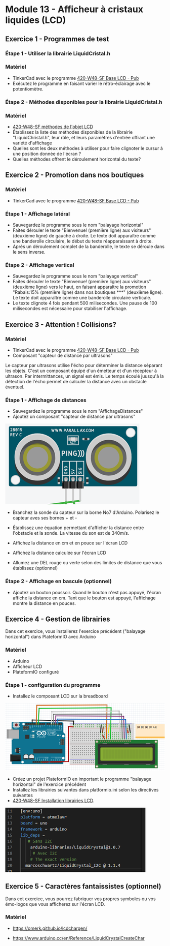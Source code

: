 # Module 13 - Afficheur à cristaux liquides (LCD)

## Exercice 1 - Programmes de test

### Étape 1 - Utiliser la librairie LiquidCristal.h

### Matériel

- TinkerCad avec le programme [420-W48-SF Base LCD - Pub](https://www.tinkercad.com/things/5TKA2kCZLcS-/editel)
- Exécutez le programme en faisant varier le rétro-éclairage avec le potentiomètre.

### Étape 2 - Méthodes disponibles pour la librairie LiquidCristal.h

### Matériel

-  [420-W48-SF méthodes de l'objet LCD](https://www.arduino.cc/en/Reference/LiquidCrystal)
- Établissez la liste des méthodes disponibles de la librairie "LiquidChristal.h", leur rôle, et leurs paramètres d'entrée offrant une variété d'affichage
- Quelles sont les deux méthodes à utiliser pour faire clignoter le cursur à une position donnée de l'écran ?
- Quelles méthodes offrent le déroulement horizontal du texte?

## Exercice 2 - Promotion dans nos boutiques

### Matériel

- TinkerCad avec le programme [420-W48-SF Base LCD - Pub](https://www.tinkercad.com/things/5TKA2kCZLcS-/editel)

### Étape 1 - Affichage latéral

- Sauvegardez le programme sous le nom "balayage horizontal"
- Faites dérouler le texte "Bienvenue! (première ligne) aux visiteurs" (deuxième ligne) de gauche à droite. Le texte doit apparaître comme une banderolle circulaire, le début du texte réapparaissant à droite.
- Après un déroulement complet de la banderolle, le texte se déroule dans le sens inverse.

### Étape 2 - Affichage vertical

- Sauvegardez le programme sous le nom "balayage vertical"
- Faites dérouler le texte "Bienvenue! (première ligne) aux visiteurs" (deuxième ligne) vers le haut, en faisant apparaître la promotion "Rabais:15% (première ligne) dans nos boutiques ***" (deuxième ligne). Le texte doit apparaître comme une banderolle circulaire verticale.
- Le texte clignote 4 fois pendant 500 milisecondes. Une pause de 100 milisecondes est nécessaire pour stabiliser l'affichage.

## Exercice 3 - Attention ! Collisions?

### Matériel

- TinkerCad avec le programme [420-W48-SF Base LCD - Pub](https://www.tinkercad.com/things/5TKA2kCZLcS-/editel)
- Composant "capteur de distance par ultrasons"

Le capteur par ultrasons utilise l'écho pour déterminer la distance séparant les objets.
C'est un composant équipé d'un émetteur et d'un récepteur à ultrason. Par intermittances, un signal est émis. Le temps écoulé juusqu'à la détection de l'écho permet de calculer la distance avec un obstacle éventuel.

### Étape 1 - Affichage de distances

- Sauvegardez le programme sous le nom "AffichageDistances"
- Ajoutez un composant "capteur de distance par ultrasons"

![Capteur ultra-sonique](img/CapteurUltrason.PNG)

- Branchez la sonde du capteur sur la borne No7 d'Arduino. Polarisez le capteur aves ses bornes + et -

- Établissez une équation permettant d'afficher la distance entre l'obstacle et la sonde.
La vitesse du son est de 340m/s.

- Affichez la distance en cm et en pouce sur l'écran LCD

- Affichez la distance calculée sur l'écran LCD

- Allumez une DEL rouge ou verte selon des limites de distance que vous établissez (optionnel)

### Étape 2 - Affichage en bascule (optionnel)

- Ajoutez un bouton poussoir. Quand le bouton n'est pas appuyé, l'écran affiche la distance en cm. Tant que le bouton est appuyé, l'affichage montre la distance en pouces.

## Exercice 4 - Gestion de librairies

Dans cet exercice, vous  installerez  l'exercice précédent ("balayage horizontal") dans PlateformIO avec Arduino

### Matériel

- Arduino
- Afficheur LCD
- PlateformIO configuré

### Étape 1 - configuration du programme

- Installez le composant LCD sur la breadboard

![Montage LCD](img/LCD_Base.PNG)

- Créez un projet PlateformIO en important le programme "balayage horizontal" de l'exercice précédent
- Installez les librairies suivantes dans platformio.ini selon les directives suivantes
- [420-W48-SF Installation librairies LCD](https://platformio.org/lib/show/887/LiquidCrystal/installation).

![Montage LCD](img/LibrairiesLCD.PNG)

## Exercice 5 - Caractères fantaissistes (optionnel)

Dans cet exercice, vous pourrez fabriquer vos propres symboles ou vos émo-logos que vous afficherez sur l'écran LCD.

### Matériel

- https://omerk.github.io/lcdchargen/

- https://www.arduino.cc/en/Reference/LiquidCrystalCreateChar